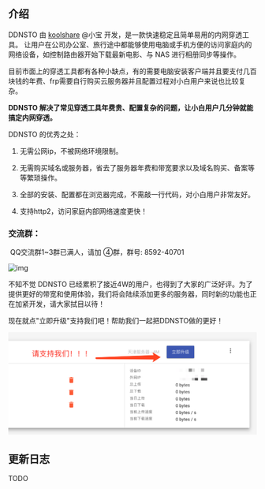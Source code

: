 ## 介绍

DDNSTO 由 [koolshare](https://koolshare.cn/space-uid-2380.html) @小宝 开发，是一款快速稳定且简单易用的内网穿透工具。
让用户在公司办公室、旅行途中都能够使用电脑或手机方便的访问家庭内的网络设备，如控制路由器开始下载最新电影、与 NAS 进行相册同步等操作。

目前市面上的穿透工具都有各种小缺点，有的需要电脑安装客户端并且要支付几百块钱的年费、frp需要自行购买云服务器并且配置过程对小白用户来说也比较复杂。

**DDNSTO 解决了常见穿透工具年费贵、配置复杂的问题，让小白用户几分钟就能搞定内网穿透。**

DDNSTO 的优秀之处：

1. 无需公网ip，不被网络环境限制。

2. 无需购买域名或服务器，省去了服务器年费和带宽要求以及域名购买、备案等等繁琐操作。

3. 全部的安装、配置都在浏览器完成，不需敲一行代码，对小白用户非常友好。

4. 支持http2，访问家庭内部网络速度更快！


### 交流群：

​												QQ交流群1~3群已满人，请加 ④群，群号: 8592-40701

![img](https://image.koolshare.cn/attachment/forum/202102/01/172721xjps861bis616qp3.jpg)


不知不觉 DDNSTO 已经累积了接近4W的用户，也得到了大家的广泛好评。为了提供更好的带宽和使用体验，我们将会陆续添加更多的服务器，同时新的功能也正在加紧开发，请大家拭目以待！

现在就点"立即升级"支持我们吧！帮助我们一起把DDNSTO做的更好！

![image-20210203212255250](./koolshare_merlin/image-20210203212255250.png)

## 更新日志

TODO

